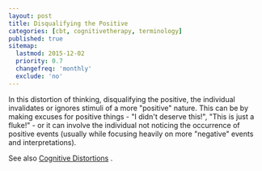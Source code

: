 ```yaml
---
layout: post
title: Disqualifying the Positive
categories: [cbt, cognitivetherapy, terminology]
published: true
sitemap:
  lastmod: 2015-12-02
  priority: 0.7
  changefreq: 'monthly'
  exclude: 'no'
---
```


In this distortion of thinking, <span class="highlight">disqualifying the positive</span>, the individual invalidates or ignores stimuli of a more "positive" nature. This can be by making excuses for positive things - "I didn't deserve this!", "This is just a fluke!" - or it can involve the individual not noticing the occurrence of positive events (usually while focusing heavily on more "negative" events and interpretations).

See also <a href="/cognitive-distortions/" title="Cognitive Distortions">Cognitive Distortions</a> .
